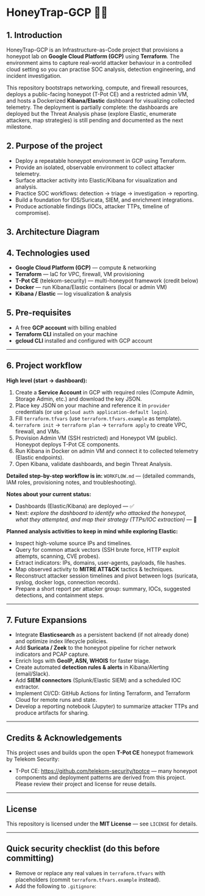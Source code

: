 # HoneyTrap-GCP 🐝🔐

## 1. Introduction  
HoneyTrap-GCP is an Infrastructure-as-Code project that provisions a honeypot lab on **Google Cloud Platform (GCP)** using **Terraform**. The environment aims to capture real-world attacker behaviour in a controlled cloud setting so you can practise SOC analysis, detection engineering, and incident investigation.  

This repository bootstraps networking, compute, and firewall resources, deploys a public-facing honeypot (T-Pot CE) and a restricted admin VM, and hosts a Dockerized **Kibana/Elastic** dashboard for visualizing collected telemetry. The deployment is partially complete: the dashboards are deployed but the Threat Analysis phase (explore Elastic, enumerate attackers, map strategies) is still pending and documented as the next milestone.


## 2. Purpose of the project
- Deploy a repeatable honeypot environment in GCP using Terraform.  
- Provide an isolated, observable environment to collect attacker telemetry.  
- Surface attacker activity into Elastic/Kibana for visualization and analysis.  
- Practice SOC workflows: detection → triage → investigation → reporting.  
- Build a foundation for IDS/Suricata, SIEM, and enrichment integrations.  
- Produce actionable findings (IOCs, attacker TTPs, timeline of compromise).


## 3. Architecture Diagram





## 4. Technologies used
- **Google Cloud Platform (GCP)** — compute & networking  
- **Terraform** — IaC for VPC, firewall, VM provisioning  
- **T-Pot CE** (telekom-security) — multi-honeypot framework (credit below)  
- **Docker** — run Kibana/Elastic containers (local or admin VM)  
- **Kibana / Elastic** — log visualization & analysis 


## 5. Pre-requisites
- A free **GCP account** with billing enabled  
- **Terraform CLI** installed on your machine  
- **gcloud CLI** installed and configured with GCP account  

---

## 6. Project workflow
**High level (start → dashboard):**
1. Create a **Service Account** in GCP with required roles (Compute Admin, Storage Admin, etc.) and download the key JSON.  
2. Place key JSON on your machine and reference it in `provider` credentials (or use `gcloud auth application-default login`).  
3. Fill `terraform.tfvars` (use `terraform.tfvars.example` as template).  
4. `terraform init` → `terraform plan` → `terraform apply` to create VPC, firewall, and VMs.  
5. Provision Admin VM (SSH restricted) and Honeypot VM (public). Honeypot deploys T-Pot CE components.  
6. Run Kibana in Docker on admin VM and connect it to collected telemetry (Elastic endpoints).  
7. Open Kibana, validate dashboards, and begin Threat Analysis.

**Detailed step-by-step workflow is in:** `WORKFLOW.md` — (detailed commands, IAM roles, provisioning notes, and troubleshooting).

**Notes about your current status:**  
- Dashboards (Elastic/Kibana) are deployed — ✅  
- Next: *explore the dashboard to identify who attacked the honeypot, what they attempted, and map their strategy (TTPs/IOC extraction)* — 🔎

**Planned analysis activities to keep in mind while exploring Elastic:**
- Inspect high-volume source IPs and timelines.  
- Query for common attack vectors (SSH brute force, HTTP exploit attempts, scanning, CVE probes).  
- Extract indicators: IPs, domains, user-agents, payloads, file hashes.  
- Map observed activity to **MITRE ATT&CK** tactics & techniques.  
- Reconstruct attacker session timelines and pivot between logs (suricata, syslog, docker logs, connection records).  
- Prepare a short report per attacker group: summary, IOCs, suggested detections, and containment steps.

---

## 7. Future Expansions
- Integrate **Elasticsearch** as a persistent backend (if not already done) and optimize index lifecycle policies.  
- Add **Suricata / Zeek** to the honeypot pipeline for richer network indicators and PCAP capture.  
- Enrich logs with **GeoIP, ASN, WHOIS** for faster triage.  
- Create automated **detection rules & alerts** in Kibana/Alerting (email/Slack).  
- Add **SIEM connectors** (Splunk/Elastic SIEM) and a scheduled IOC extractor.  
- Implement CI/CD: GitHub Actions for linting Terraform, and Terraform Cloud for remote runs and state.  
- Develop a reporting notebook (Jupyter) to summarize attacker TTPs and produce artifacts for sharing.

---

## Credits & Acknowledgements
This project uses and builds upon the open **T-Pot CE** honeypot framework by Telekom Security:  
- T-Pot CE: https://github.com/telekom-security/tpotce — many honeypot components and deployment patterns are derived from this project. Please review their project and license for reuse details.

---

## License
This repository is licensed under the **MIT License** — see `LICENSE` for details.

---

## Quick security checklist (do this before committing)
- Remove or replace any real values in `terraform.tfvars` with placeholders (commit `terraform.tfvars.example` instead).  
- Add the following to `.gitignore`:
